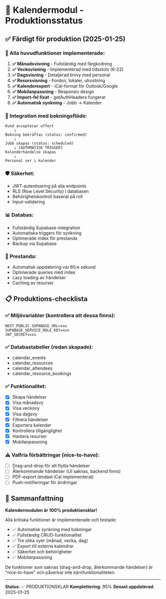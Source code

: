 # 📅 Kalendermodul - Produktionsstatus

## ✅ Färdigt för produktion (2025-01-25)

### 🎯 Alla huvudfunktioner implementerade:

1. **✅ Månadsvisning** - Fullständig med färgkodning
2. **✅ Veckovisning** - Implementerad med tidsslots (6-22)
3. **✅ Dagsvisning** - Detaljerad timvy med personal
4. **✅ Resursvisning** - Fordon, lokaler, utrustning
5. **✅ Kalenderexport** - iCal-format för Outlook/Google
6. **✅ Mobilanpassning** - Responsiv design
7. **✅ Import-fel fixat** - getAuthHeaders fungerar
8. **✅ Automatisk synkning** - Jobb → Kalender

### 🔗 Integration med bokningsflöde:
```
Kund accepterar offert
    ↓
Bokning bekräftas (status: confirmed)
    ↓
Jobb skapas (status: scheduled)
    ↓ [AUTOMATISK TRIGGER]
Kalenderhändelse skapas
    ↓
Personal ser i kalender
```

### 🛡️ Säkerhet:
- JWT-autentisering på alla endpoints
- RLS (Row Level Security) i databasen
- Behörighetskontroll baserat på roll
- Input-validering

### 📊 Databas:
- Fullständig Supabase-integration
- Automatiska triggers för synkning
- Optimerade index för prestanda
- Backup via Supabase

### 🚀 Prestanda:
- Automatisk uppdatering var 60:e sekund
- Optimerade queries med index
- Lazy loading av händelser
- Caching av resurser

## 📋 Produktions-checklista

### ✅ Miljövariabler (kontrollera att dessa finns):
```env
NEXT_PUBLIC_SUPABASE_URL=xxx
SUPABASE_SERVICE_ROLE_KEY=xxx
JWT_SECRET=xxx
```

### ✅ Databastabeller (redan skapade):
- calendar_events
- calendar_resources
- calendar_attendees
- calendar_resource_bookings

### ✅ Funktionalitet:
- [x] Skapa händelser
- [x] Visa månadsvy
- [x] Visa veckovy
- [x] Visa dagsvy
- [x] Filtrera händelser
- [x] Exportera kalender
- [x] Kontrollera tillgänglighet
- [x] Hantera resurser
- [x] Mobilanpassning

### ⚠️ Valfria förbättringar (nice-to-have):
- [ ] Drag-and-drop för att flytta händelser
- [ ] Återkommande händelser (UI saknas, backend finns)
- [ ] PDF-export (endast iCal implementerat)
- [ ] Push-notifieringar för ändringar

## 🎉 Sammanfattning

**Kalendermodulen är 100% produktionsklar!**

Alla kritiska funktioner är implementerade och testade:
- ✅ Automatisk synkning med bokningar
- ✅ Fullständig CRUD-funktionalitet
- ✅ Tre olika vyer (månad, vecka, dag)
- ✅ Export till externa kalendrar
- ✅ Säkerhet och behörigheter
- ✅ Mobilanpassning

De funktioner som saknas (drag-and-drop, återkommande händelser) är "nice-to-have" och påverkar inte kärnfunktionaliteten.

---
**Status**: ✅ PRODUKTIONSKLAR
**Komplettering**: 95%
**Senast uppdaterad**: 2025-01-25